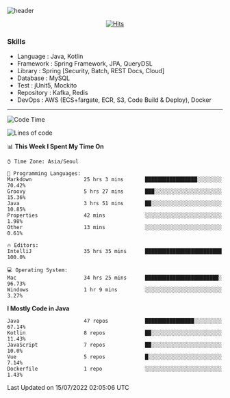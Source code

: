 <!-- Github Profile Readme로 프로필 꾸미기 : https://zzsza.github.io/development/2020/07/10/make-github-profile-readme/ -->

<!-- github theme -->
  <!-- 
    ![header](https://capsule-render.vercel.app/api?type=slice&color=e0f0e3&height=150&section=header&text=beasy&fontSize=45)
  -->
  ![header](https://capsule-render.vercel.app/api?type=soft&color=e0f0e3&height=150&section=header&text=Choi-YongSeok&fontSize=55&animation=twinkling)


<!-- hits count : https://hits.seeyoufarm.com/ -->
<div align=center>
    
  [![Hits](https://hits.seeyoufarm.com/api/count/incr/badge.svg?url=https%3A%2F%2Fgithub.com%2Fchoi-ys&count_bg=%2379C83D&title_bg=%23555555&icon=&icon_color=%23E7E7E7&title=hits&edge_flat=false)](https://hits.seeyoufarm.com)

</div>


<!-- Committed Top Lang -->
<div align=center>
</div>


### Skills
 - Language : Java, Kotlin
 - Framework : Spring Framework, JPA, QueryDSL
 - Library : Spring [Security, Batch, REST Docs, Cloud]
 - Database : MySQL
 - Test : jUnit5, Mockito
 - Repository : Kafka, Redis
 - DevOps : AWS (ECS+fargate, ECR, S3, Code Build & Deploy), Docker

---

<!--START_SECTION:waka-->
![Code Time](http://img.shields.io/badge/Code%20Time-2%2C653%20hrs%2032%20mins-blue)

![Lines of code](https://img.shields.io/badge/From%20Hello%20World%20I%27ve%20Written-211%20Thousand%20lines%20of%20code-blue)

📊 **This Week I Spent My Time On** 

```text
⌚︎ Time Zone: Asia/Seoul

💬 Programming Languages: 
Markdown                 25 hrs 3 mins       █████████████████░░░░░░░░   70.42% 
Groovy                   5 hrs 27 mins       ███░░░░░░░░░░░░░░░░░░░░░░   15.36% 
Java                     3 hrs 51 mins       ██░░░░░░░░░░░░░░░░░░░░░░░   10.85% 
Properties               42 mins             ░░░░░░░░░░░░░░░░░░░░░░░░░   1.98% 
Other                    13 mins             ░░░░░░░░░░░░░░░░░░░░░░░░░   0.61%

🔥 Editors: 
IntelliJ                 35 hrs 35 mins      █████████████████████████   100.0%

💻 Operating System: 
Mac                      34 hrs 25 mins      ████████████████████████░   96.73% 
Windows                  1 hr 9 mins         ░░░░░░░░░░░░░░░░░░░░░░░░░   3.27%

```

**I Mostly Code in Java** 

```text
Java                     47 repos            ████████████████░░░░░░░░░   67.14% 
Kotlin                   8 repos             ██░░░░░░░░░░░░░░░░░░░░░░░   11.43% 
JavaScript               7 repos             ██░░░░░░░░░░░░░░░░░░░░░░░   10.0% 
Vue                      5 repos             █░░░░░░░░░░░░░░░░░░░░░░░░   7.14% 
Dockerfile               1 repo              ░░░░░░░░░░░░░░░░░░░░░░░░░   1.43%

```



 Last Updated on 15/07/2022 02:05:06 UTC
<!--END_SECTION:waka-->

<!-- 
![footer](https://capsule-render.vercel.app/api?section=footer&type=slice&color=e0f0e3)
-->


